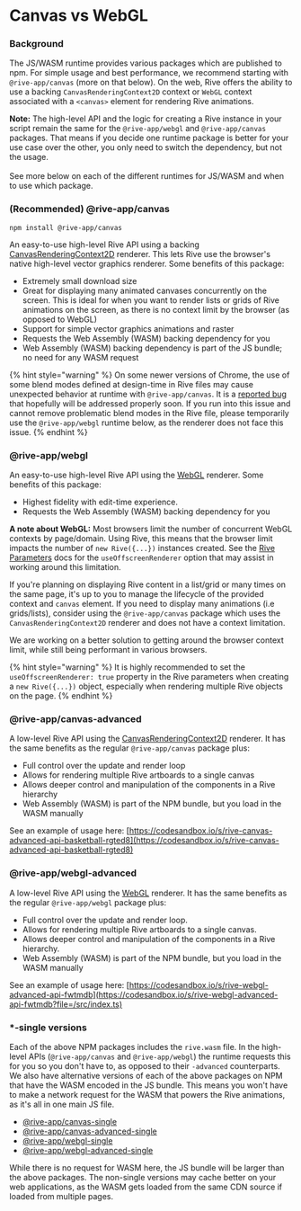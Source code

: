 # Canvas vs WebGL

### Background

The JS/WASM runtime provides various packages which are published to npm. For simple usage and best performance, we recommend starting with `@rive-app/canvas` (more on that below). On the web, Rive offers the ability to use a backing `CanvasRenderingContext2D` context or `WebGL` context associated with a `<canvas>` element for rendering Rive animations.

**Note:** The high-level API and the logic for creating a Rive instance in your script remain the same for the `@rive-app/webgl` and `@rive-app/canvas` packages. That means if you decide one runtime package is better for your use case over the other, you only need to switch the dependency, but not the usage.\
\
See more below on each of the different runtimes for JS/WASM and when to use which package.

### (Recommended) @rive-app/canvas

```
npm install @rive-app/canvas
```

An easy-to-use high-level Rive API using a backing [CanvasRenderingContext2D](https://developer.mozilla.org/en-US/docs/Web/API/Canvas\_API) renderer. This lets Rive use the browser's native high-level vector graphics renderer. Some benefits of this package:

* Extremely small download size
* Great for displaying many animated canvases concurrently on the screen. This is ideal for when you want to render lists or grids of Rive animations on the screen, as there is no context limit by the browser (as opposed to WebGL)
* Support for simple vector graphics animations and raster
* Requests the Web Assembly (WASM) backing dependency for you
* Web Assembly (WASM) backing dependency is part of the JS bundle; no need for any WASM request

{% hint style="warning" %}
On some newer versions of Chrome, the use of some blend modes defined at design-time in Rive files may cause unexpected behavior at runtime with `@rive-app/canvas`. It is a [reported bug](https://bugs.chromium.org/p/chromium/issues/detail?id=1350133) that hopefully will be addressed properly soon. If you run into this issue and cannot remove problematic blend modes in the Rive file, please temporarily use the `@rive-app/webgl` runtime below, as the renderer does not face this issue.
{% endhint %}

### @rive-app/webgl

An easy-to-use high-level Rive API using the [WebGL](https://developer.mozilla.org/en-US/docs/Web/API/WebGL\_API) renderer. Some benefits of this package:

* Highest fidelity with edit-time experience.
* Requests the Web Assembly (WASM) backing dependency for you

**A note about WebGL:** Most browsers limit the number of concurrent WebGL contexts by page/domain. Using Rive, this means that the browser limit impacts the number of `new Rive({...})` instances created. See the [Rive Parameters](rive-parameters.md) docs for the `useOffscreenRenderer` option that may assist in working around this limitation.

If you're planning on displaying Rive content in a list/grid or many times on the same page, it's up to you to manage the lifecycle of the provided context and `canvas` element. If you need to display many animations (i.e grids/lists), consider using the `@rive-app/canvas` package which uses the `CanvasRenderingContext2D` renderer and does not have a context limitation.

We are working on a better solution to getting around the browser context limit, while still being performant in various browsers.&#x20;

{% hint style="warning" %}
It is highly recommended to set the `useOffscreenRenderer: true` property in the Rive parameters when creating a `new Rive({...})` object, especially when rendering multiple Rive objects on the page.
{% endhint %}

### @rive-app/canvas-advanced

A low-level Rive API using the [CanvasRenderingContext2D](https://developer.mozilla.org/en-US/docs/Web/API/Canvas\_API) renderer. It has the same benefits as the regular `@rive-app/canvas` package plus:

* Full control over the update and render loop
* Allows for rendering multiple Rive artboards to a single canvas
* Allows deeper control and manipulation of the components in a Rive hierarchy
* Web Assembly (WASM) is part of the NPM bundle, but you load in the WASM manually

See an example of usage here: [https://codesandbox.io/s/rive-canvas-advanced-api-basketball-rgted8](https://codesandbox.io/s/rive-canvas-advanced-api-basketball-rgted8)

### @rive-app/webgl-advanced

A low-level Rive API using the [WebGL](https://developer.mozilla.org/en-US/docs/Web/API/WebGL\_API) renderer. It has the same benefits as the regular `@rive-app/webgl` package plus:

* Full control over the update and render loop.
* Allows for rendering multiple Rive artboards to a single canvas.
* Allows deeper control and manipulation of the components in a Rive hierarchy.
* Web Assembly (WASM) is part of the NPM bundle, but you load in the WASM manually

See an example of usage here: [https://codesandbox.io/s/rive-webgl-advanced-api-fwtmdb](https://codesandbox.io/s/rive-webgl-advanced-api-fwtmdb?file=/src/index.ts)

### \*-single versions

Each of the above NPM packages includes the `rive.wasm` file. In the high-level APIs (`@rive-app/canvas` and `@rive-app/webgl`) the runtime requests this for you so you don't have to, as opposed to their `-advanced` counterparts. We also have alternative versions of each of the above packages on NPM that have the WASM encoded in the JS bundle. This means you won't have to make a network request for the WASM that powers the Rive animations, as it's all in one main JS file.

* [@rive-app/canvas-single](https://www.npmjs.com/package/@rive-app/canvas-single)
* [@rive-app/canvas-advanced-single](https://www.npmjs.com/package/@rive-app/canvas-advanced-single)
* [@rive-app/webgl-single](https://www.npmjs.com/package/@rive-app/webgl-single)
* [@rive-app/webgl-advanced-single](https://www.npmjs.com/package/@rive-app/webgl-advanced-single)

While there is no request for WASM here, the JS bundle will be larger than the above packages. The non-single versions may cache better on your web applications, as the WASM gets loaded from the same CDN source if loaded from multiple pages.

